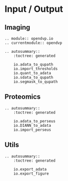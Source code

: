 # Input / Output

## Imaging
```{eval-rst}
.. module:: opendvp.io
.. currentmodule:: opendvp

.. autosummary::
    :toctree: generated
    
    io.adata_to_qupath
    io.import_thresholds
    io.quant_to_adata
    io.sdata_to_qupath
    io.segmask_to_qupath
```

## Proteomics
```{eval-rst}
.. autosummary::
    :toctree: generated

    io.adata_to_perseus
    io.DIANN_to_adata
    io.import_perseus
```

## Utils
```{eval-rst}
.. autosummary::
    :toctree: generated

    io.export_adata
    io.export_figure
```
